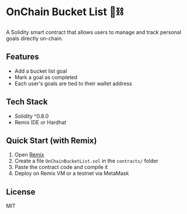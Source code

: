 # OnChain Bucket List 📝⛓️

A Solidity smart contract that allows users to manage and track personal goals directly on-chain.

## Features
- Add a bucket list goal
- Mark a goal as completed
- Each user's goals are tied to their wallet address

## Tech Stack
- Solidity ^0.8.0
- Remix IDE or Hardhat

## Quick Start (with Remix)
1. Open [Remix](https://remix.ethereum.org)
2. Create a file `OnChainBucketList.sol` in the `contracts/` folder
3. Paste the contract code and compile it
4. Deploy on Remix VM or a testnet via MetaMask

## License
MIT
